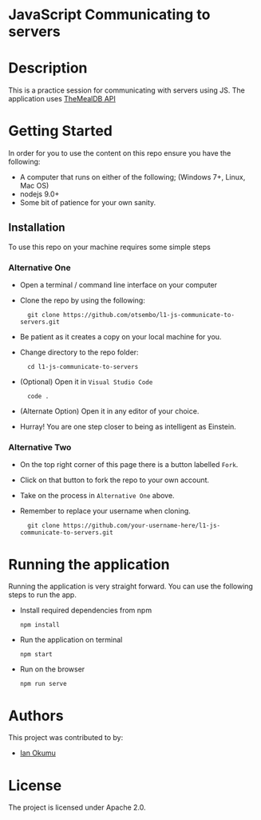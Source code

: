 # JavaScript Communicating to servers

# Description
This is a practice session for communicating with servers using JS.
The application uses [TheMealDB API](https://www.themealdb.com/api.php)


# Getting Started
In order for you to use the content on this repo ensure you have the following:

- A computer that runs on either of the following; (Windows 7+, Linux, Mac OS)
- nodejs 9.0+
- Some bit of patience for your own sanity.

## Installation

To use this repo on your machine requires some simple steps

### Alternative One

- Open a terminal / command line interface on your computer
- Clone the repo by using the following:

        git clone https://github.com/otsembo/l1-js-communicate-to-servers.git

- Be patient as it creates a copy on your local machine for you.
- Change directory to the repo folder:

        cd l1-js-communicate-to-servers

- (Optional) Open it in ``Visual Studio Code``

        code .

- (Alternate Option) Open it in any editor of your choice.
- Hurray! You are one step closer to being as intelligent as Einstein.

### Alternative Two

- On the top right corner of this page there is a button labelled ``Fork``.
- Click on that button to fork the repo to your own account.
- Take on the process in ``Alternative One`` above.
- Remember to replace your username when cloning.

        git clone https://github.com/your-username-here/l1-js-communicate-to-servers.git


# Running the application

Running the application is very straight forward. You can use the following steps to run the app.

- Install required dependencies from npm

      npm install
- Run the application on terminal

      npm start

- Run on the browser

      npm run serve

# Authors
This project was contributed to by:
- [Ian Okumu](https://github.com/otsembo/)

# License
The project is licensed under Apache 2.0.